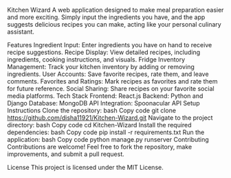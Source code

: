 Kitchen Wizard
A web application designed to make meal preparation easier and more exciting. Simply input the ingredients you have, and the app suggests delicious recipes you can make, acting like your personal culinary assistant.

Features
Ingredient Input: Enter ingredients you have on hand to receive recipe suggestions.
Recipe Display: View detailed recipes, including ingredients, cooking instructions, and visuals.
Fridge Inventory Management: Track your kitchen inventory by adding or removing ingredients.
User Accounts: Save favorite recipes, rate them, and leave comments.
Favorites and Ratings: Mark recipes as favorites and rate them for future reference.
Social Sharing: Share recipes on your favorite social media platforms.
Tech Stack
Frontend: React.js
Backend: Python and Django
Database: MongoDB
API Integration: Spoonacular API
Setup Instructions
Clone the repository:
bash
Copy code
git clone https://github.com/disha11921/Kitchen-Wizard.git
Navigate to the project directory:
bash
Copy code
cd Kitchen-Wizard
Install the required dependencies:
bash
Copy code
pip install -r requirements.txt
Run the application:
bash
Copy code
python manage.py runserver
Contributing
Contributions are welcome! Feel free to fork the repository, make improvements, and submit a pull request.

License
This project is licensed under the MIT License.
